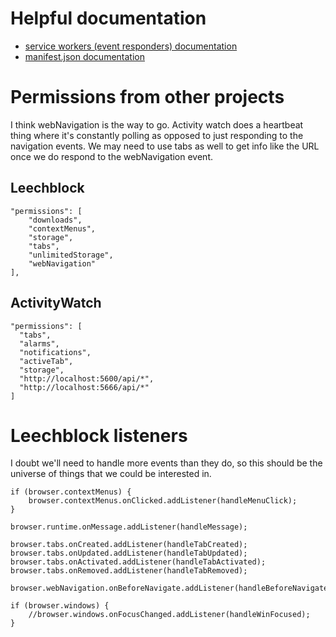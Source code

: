 # Helpful documentation
- [service workers (event responders) documentation](https://developer.chrome.com/docs/extensions/mv3/service_workers/#manifest)
- [manifest.json documentation](https://developer.chrome.com/docs/extensions/mv3/manifest/)

# Permissions from other projects
I think webNavigation is the way to go. Activity watch does a heartbeat thing
where it's constantly polling as opposed to just responding to the navigation
events. We may need to use tabs as well to get info like the URL once we do
respond to the webNavigation event.
## Leechblock
```
"permissions": [
	"downloads",
	"contextMenus",
	"storage",
	"tabs",
	"unlimitedStorage",
	"webNavigation"
],
```
## ActivityWatch
```
"permissions": [
  "tabs",
  "alarms",
  "notifications",
  "activeTab",
  "storage",
  "http://localhost:5600/api/*",
  "http://localhost:5666/api/*"
]
```

# Leechblock listeners
I doubt we'll need to handle more events than they do, so this should be the
universe of things that we could be interested in.
```
if (browser.contextMenus) {
	browser.contextMenus.onClicked.addListener(handleMenuClick);
}

browser.runtime.onMessage.addListener(handleMessage);

browser.tabs.onCreated.addListener(handleTabCreated);
browser.tabs.onUpdated.addListener(handleTabUpdated);
browser.tabs.onActivated.addListener(handleTabActivated);
browser.tabs.onRemoved.addListener(handleTabRemoved);

browser.webNavigation.onBeforeNavigate.addListener(handleBeforeNavigate);

if (browser.windows) {
	//browser.windows.onFocusChanged.addListener(handleWinFocused);
}
```
